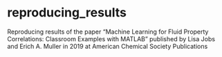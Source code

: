 # reproducing_results
Reproducing results of the paper “Machine Learning for Fluid Property Correlations: Classroom Examples with MATLAB” published by Lisa Jobs and Erich A. Muller in 2019 at American Chemical Society Publications
